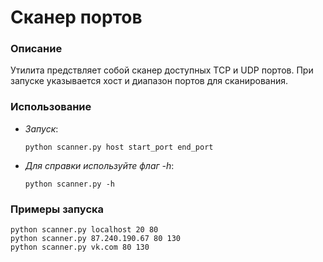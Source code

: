 # Сканер портов

### Описание

Утилита предствляет собой сканер доступных TCP и UDP портов.
При запуске указывается хост и диапазон портов для сканирования.

### Использование

- _Запуск_:

      python scanner.py host start_port end_port
	  
- _Для справки используйте флаг -h_:

      python scanner.py -h

### Примеры запуска

    python scanner.py localhost 20 80
    python scanner.py 87.240.190.67 80 130
    python scanner.py vk.com 80 130
